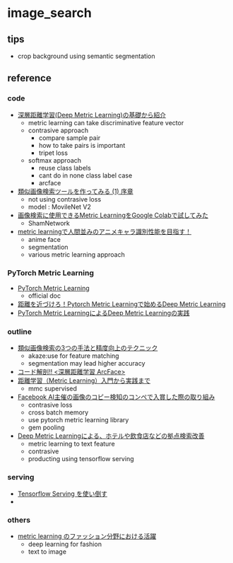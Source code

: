 # image_search
## tips
- crop background using semantic segmentation

## reference
### code
- [深層距離学習(Deep Metric Learning)の基礎から紹介](https://tech-blog.optim.co.jp/entry/2021/10/01/100000#ArcFace)
  - metric learning can take discriminative feature vector
  - contrasive approach
    - compare sample pair
    - how to take pairs is important
    - tripet loss
  - softmax approach
    - reuse class labels
    - cant do in none class label case
    - arcface
- [類似画像検索ツールを作ってみる (1) 序章](https://zenn.dev/kleamp1e/articles/202105-similar-search-1)
  - not using contrasive loss
  - model : MovileNet V2
- [画像検索に使用できるMetric LearningをGoogle Colabで試してみた](https://www.yurui-deep-learning.com/2021/01/19/%E7%94%BB%E5%83%8F%E6%A4%9C%E7%B4%A2%E3%81%AB%E4%BD%BF%E7%94%A8%E3%81%A7%E3%81%8D%E3%82%8Bmetric-learning%E3%82%92google-colab%E3%81%A7%E8%A9%A6%E3%81%97%E3%81%A6%E3%81%BF%E3%81%9F/)
  - ShamNetwork
- [metric learningで人間並みのアニメキャラ識別性能を目指す！](https://toa-hakobune.hatenablog.com/entry/2021/01/11/212459)
  - anime face 
  - segmentation
  - various metric learning approach
### PyTorch Metric Learning 
- [PyTorch Metric Learning](https://kevinmusgrave.github.io/pytorch-metric-learning/)
  - official doc
- [距離を近づけろ！Pytorch Metric Learningで始めるDeep Metric Learning](https://qiita.com/dcm_ishii/items/4abb2f0090c43b293cb1)
- [PyTorch Metric LearningによるDeep Metric Learningの実践](https://tech-blog.optim.co.jp/entry/2022/04/06/100000)
### outline
- [類似画像検索の3つの手法と精度向上のテクニック](https://www.imagazine.co.jp/%E9%A1%9E%E4%BC%BC%E7%94%BB%E5%83%8F%E6%A4%9C%E7%B4%A2%E3%81%AE3%E3%81%A4%E3%81%AE%E6%89%8B%E6%B3%95%E3%81%A8%E7%B2%BE%E5%BA%A6%E5%90%91%E4%B8%8A%E3%81%AE%E3%83%86%E3%82%AF%E3%83%8B%E3%83%83%E3%82%AF/)
  - akaze:use for feature matching
  - segmentation may lead higher accuracy
- [コード解剖!! <深層距離学習 ArcFace>](https://qiita.com/kanataken/items/9b6af8f5c703ed0e21e0)
- [距離学習（Metric Learning）入門から実践まで](https://cpp-learning.com/metric-learning/#Metric_Learning-2)
  - mmc supervised
- [Facebook AI主催の画像のコピー検知のコンペで入賞した際の取り組み](https://engineering.dena.com/blog/2021/12/fb-isc-1st/)
  - contrasive loss
  - cross batch memory
  - use pytorch metric learning library
  - gem pooling
- [Deep Metric Learningによる、ホテルや飲食店などの拠点検索改善](https://techblog.yahoo.co.jp/entry/2021120330233760/)
  - metric learning to text feature
  - contrasive
  - producting using tensorflow serving
### serving
- [Tensorflow Serving を使い倒す](https://qiita.com/cvusk/items/abe68076bbbb87966539)
- 

### others
- [metric learning のファッション分野における活躍](https://zenn.dev/hrsma2i/articles/metric-learning-adcal-20-22)
  - deep learning for fashion
  - text to image
